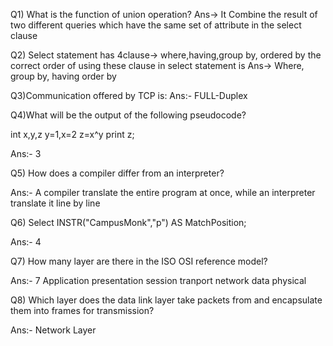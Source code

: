 Q1) What is the function of union operation?
Ans-> It Combine the result of two different queries which have the same set of attribute in the select clause

Q2) Select statement has 4clause-> where,having,group by, ordered by the correct order of using these clause in select statement is
Ans-> Where, group by, having order by

Q3)Communication offered by TCP is:
Ans:- FULL-Duplex

Q4)What will be the output of the following pseudocode?

int x,y,z
y=1,x=2
z=x^y
print z;

Ans:- 3

Q5) How does a compiler differ from an interpreter?

Ans:- A compiler translate the entire program at once, while an interpreter translate it line by line

Q6) Select INSTR("CampusMonk","p") AS MatchPosition;

Ans:- 4

Q7) How many layer are there in the ISO OSI reference model?

Ans:- 7 Application presentation session tranport network data physical

Q8) Which layer does the data link layer take packets from and encapsulate them into frames for transmission?

Ans:- Network Layer